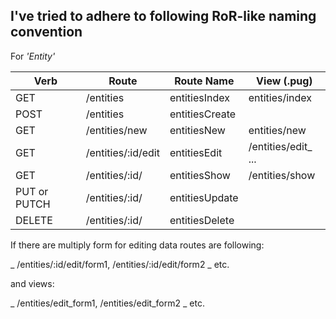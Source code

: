 ## I've tried to adhere to following RoR-like naming convention

For *'Entity'*

Verb | Route | Route Name | View (.pug)
-----|-------|------------|-----
GET  | /entities | entitiesIndex | entities/index
POST | /entities | entitiesCreate |
GET  | /entities/new | entitiesNew | entities/new
GET  | /entities/:id/edit | entitiesEdit | /entities/edit_ ...
GET  | /entities/:id/ | entitiesShow | /entities/show
PUT or PUTCH | /entities/:id/ | entitiesUpdate |
DELETE | /entities/:id/ | entitiesDelete |


If there are multiply form for editing data routes are following:

_ /entities/:id/edit/form1, /entities/:id/edit/form2 _  etc.

and views:

_ /entities/edit_form1, /entities/edit_form2 _  etc.
